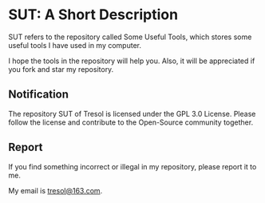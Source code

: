 # SUT: A Short Description
SUT refers to the repository called Some Useful Tools, which stores some useful tools I have used in my computer.

I hope the tools in the repository will help you. Also, it will be appreciated if you fork and star my repository.

## Notification

The repository SUT of Tresol is licensed under the GPL 3.0 License. Please follow the license and contribute to the Open-Source community together.

## Report

If you find something incorrect or illegal in my repository, please report it to me.

My email is <tresol@163.com>.
